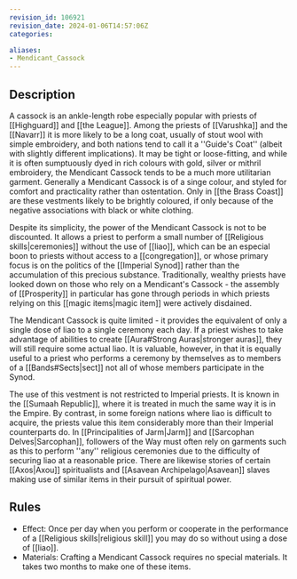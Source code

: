 ```yaml
---
revision_id: 106921
revision_date: 2024-01-06T14:57:06Z
categories:

aliases:
- Mendicant_Cassock
---
```



## Description
A cassock is an ankle-length robe especially popular with priests of [[Highguard]] and [[the League]]. Among the priests of [[Varushka]] and the [[Navarr]] it is more likely to be a long coat, usually of stout wool with simple embroidery, and both nations tend to call it a ''Guide's Coat'' (albeit with slightly different implications). It may be tight or loose-fitting, and while it is often sumptuously dyed in rich colours with gold, silver or mithril embroidery, the Mendicant Cassock tends to be a much more utilitarian garment. Generally a Mendicant Cassock is of a singe colour, and styled for comfort and practicality rather than ostentation. Only in [[the Brass Coast]] are these vestments likely to be brightly coloured, if only because of the negative associations with black or white clothing.

Despite its simplicity, the power of the Mendicant Cassock is not to be discounted. It allows a priest to perform a small number of [[Religious skills|ceremonies]] without the use of [[liao]], which can be an especial boon to priests without access to a [[congregation]], or whose primary focus is on the politics of the [[Imperial Synod]] rather than the accumulation of this precious substance. Traditionally, wealthy priests have looked down on those who rely on a Mendicant's Cassock - the assembly of [[Prosperity]] in particular has gone through periods in which priests relying on this [[magic items|magic item]] were actively disdained.

The Mendicant Cassock is quite limited - it provides the equivalent of only a single dose of liao to a single ceremony each day. If a priest wishes to take advantage of abilities to create [[Aura#Strong Auras|stronger auras]], they will still require some actual liao. It is valuable, however, in that it is equally useful to a priest who performs a ceremony by themselves as to members of a [[Bands#Sects|sect]] not all of whose members participate in the Synod.

The use of this vestment is not restricted to Imperial priests. It is known in the [[Sumaah Republic]], where it is treated in much the same way it is in the Empire. By contrast, in some foreign nations where liao is difficult to acquire, the priests value this item considerably more than their Imperial counterparts do. In [[Principalities of Jarm|Jarm]] and [[Sarcophan Delves|Sarcophan]], followers of the Way must often rely on garments such as this to perform ''any'' religious ceremonies due to the difficulty of securing liao at a reasonable price. There are likewise stories of certain [[Axos|Axou]] spiritualists and [[Asavean Archipelago|Asavean]] slaves making use of similar items in their pursuit of spiritual power.

## Rules

* Effect: Once per day when you perform or cooperate in the performance of a [[Religious skills|religious skill]] you may do so without using a dose of [[liao]].
* Materials: Crafting a Mendicant Cassock requires no special materials. It takes two months to make one of these items.